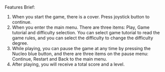 Features Brief: 
1. When you start the game, there is a cover. Press joystick button to continue. 
2. When you enter the main menu. There are three items: Play, Game tutorial and difficulty 
selection. You can select game tutorial to read the game rules, and you can select the 
difficulty to change the difficulty degree. 
3. While playing, you can pause the game at any time by pressing the Nucleo blue button, 
and there are three items on the pause menu: Continue, Restart and Back to the main 
menu. 
4. After playing, you will receive a total score and a level. 
